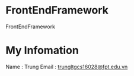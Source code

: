 # FrontEndFramework
FrontEndFramework

# My Infomation 
Name : Trung
Email : trungltgcs16028@fpt.edu.vn

